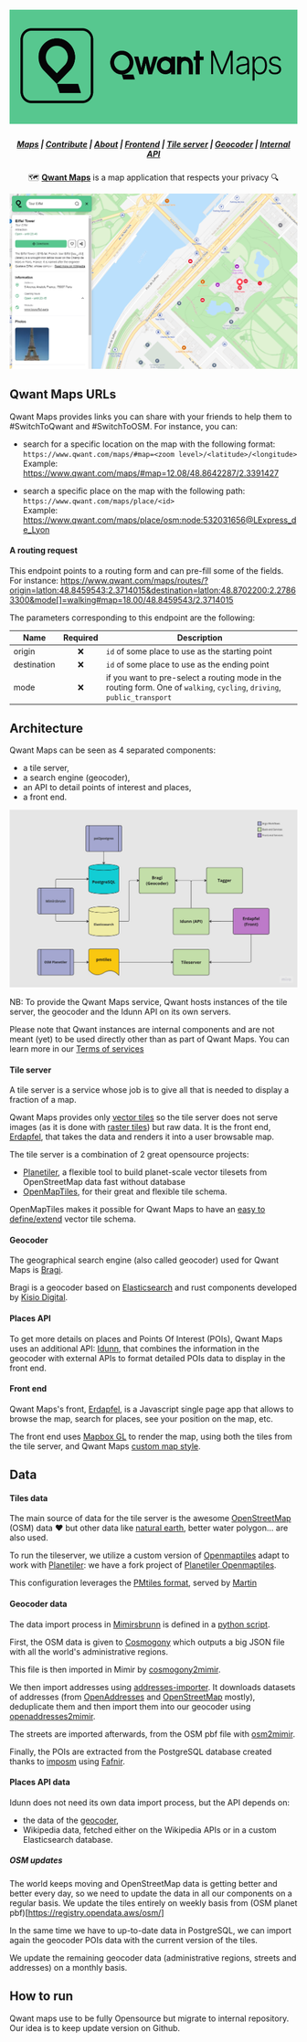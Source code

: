 <h1 align="center">
  <img src="./images/logo.png" alt="QwantMaps" width="520" height="200" />
</h1>

<h5 align="center">
  <a href="https://www.qwant.com/maps">Maps</a> |
  <a href="./contributing.md">Contribute</a> |
  <a href="https://betterweb.qwant.com/en/qwant-maps-a-open-and-privacy-focused-map/">About</a> |
  <a href="https://github.com/Qwant/erdapfel">Frontend</a> |
  <a href="https://github.com/Qwant/kartotherian_docker">Tile server</a> |
  <a href="https://github.com/CanalTP/mimirsbrunn">Geocoder</a> |
  <a href="https://github.com/Qwant/idunn">Internal API</a>
</h5>

<p align="center">
🗺️ <a href="https://www.qwant.com/maps"><strong>Qwant Maps</strong></a> is a map application that respects your privacy 🔍
</p>

![Qwant Maps screenshot](screenshot.png)

## Qwant Maps URLs

Qwant Maps provides links you can share with your friends to help them to #SwitchToQwant and #SwitchToOSM.
For instance, you can:
- search for a specific location on the map with the following format:  
`https://www.qwant.com/maps/#map=<zoom level>/<latitude>/<longitude>`  
Example: https://www.qwant.com/maps/#map=12.08/48.8642287/2.3391427


- search a specific place on the map with the following path:  
`https://www.qwant.com/maps/place/<id>`  
Example: https://www.qwant.com/maps/place/osm:node:532031656@LExpress_de_Lyon

#### A routing request

This endpoint points to a routing form and can pre-fill some of the fields.  
For instance: https://www.qwant.com/maps/routes/?origin=latlon:48.8459543:2.3714015&destination=latlon:48.8702200:2.27863300&mode[]=walking#map=18.00/48.8459543/2.3714015

The parameters corresponding to this endpoint are the following:

| Name | Required| Description |
| -------- | :--------: | -------- |
| origin    |   :x:   | `id` of some place to use as the starting point     |
| destination    |   :x:   | `id` of some place to use as the ending point  |
| mode   |   :x:   | if you want to pre-select a routing mode in the routing form. One of `walking`, `cycling`, `driving`, `public_transport`

## Architecture

Qwant Maps can be seen as 4 separated components:

* a tile server,
* a search engine (geocoder),
* an API to detail points of interest and places,
* a front end.

![global architecture](images/maps_archi.jpg)

NB: To provide the Qwant Maps service, Qwant hosts instances of the tile server, the geocoder and the Idunn API on its own servers.

Please note that Qwant instances are internal components and are not meant (yet) to be used directly other than as part of Qwant Maps. You can learn more in our [Terms of services](https://about.qwant.com/fr/legal/cgu/qwant-maps/)

#### Tile server

A tile server is a service whose job is to give all that is needed to display a fraction of a map.

Qwant Maps provides only [vector tiles](https://en.wikipedia.org/wiki/Vector_tiles) so the tile server does not serve images (as it is done with [raster tiles](https://switch2osm.org/the-basics/)) but raw data. It is the front end, [Erdapfel](#erdapfel), that takes the data and renders it into a user browsable map.

The tile server is a combination of 2 great opensource projects:

* [Planetiler](https://github.com/onthegomap/planetiler), a flexible tool to build planet-scale vector tilesets from OpenStreetMap data fast without database
* [OpenMapTiles](https://github.com/openmaptiles/openmaptiles), for their great and flexible tile schema.

OpenMapTiles makes it possible for Qwant Maps to have an [easy to define/extend](https://github.com/Qwant/openmaptiles) vector tile schema.

#### Geocoder

The geographical search engine (also called geocoder) used for Qwant Maps is [Bragi](https://github.com/CanalTP/mimirsbrunn).

Bragi is a geocoder based on [Elasticsearch](https://www.elastic.co) and rust components developed by [Kisio Digital](http://www.kisiodigital.com/).

#### Places API

To get more details on places and Points Of Interest (POIs), Qwant Maps uses an additional API: [Idunn](https://github.com/Qwant/idunn), that combines the information in the geocoder with external APIs to format detailed POIs data to display in the front end.

#### Front end <a name="erdapfel"></a>

Qwant Maps's front, [Erdapfel](https://github.com/Qwant/erdapfel), is a Javascript single page app that allows to browse the map, search for places, see your position on the map, etc.

The front end uses [Mapbox GL](https://www.mapbox.com/mapbox-gl-js/api/) to render the map, using both the tiles from the tile server, and Qwant Maps [custom map style](https://github.com/Qwant/qwant-basic-gl-style).

## Data

#### Tiles data <a name="tilesdata"></a>

The main source of data for the tile server is the awesome [OpenStreetMap](https://www.openstreetmap.org) (OSM) data :heart: but other data like [natural earth](http://www.naturalearthdata.com/), better water polygon... are also used.

To run the tileserver, we utilize a custom version of [Openmaptiles](https://github.com/openmaptiles/openmaptiles) adapt to work with [Planetiler](https://github.com/onthegomap/planetiler): we have a fork project of [Planetiler Openmaptiles](https://github.com/openmaptiles/planetiler-openmaptiles).

This configuration leverages the  [PMtiles format](https://github.com/protomaps/PMTiles), served by [Martin](https://github.com/maplibre/martin)

#### Geocoder data <a name="geocoder_data"><a/>

The data import process in [Mimirsbrunn](https://github.com/CanalTP/mimirsbrunn) is defined in a [python script](https://github.com/Qwant/docker_mimir/blob/master/tasks.py).

First, the OSM data is given to [Cosmogony](https://github.com/osm-without-borders/cosmogony) which outputs a big JSON file with all the world's administrative regions.

This file is then imported in Mimir by [cosmogony2mimir](https://github.com/CanalTP/mimirsbrunn#cosmogony2mimir).

We then import addresses using [addresses-importer](https://github.com/Qwant/addresses-importer). It downloads datasets of addresses (from [OpenAddresses](http://openaddresses.io/) and [OpenStreetMap](https://www.openstreetmap.org) mostly), deduplicate them and then import them into our geocoder using [openaddresses2mimir](https://github.com/CanalTP/mimirsbrunn#openaddresses2mimir).

The streets are imported afterwards, from the OSM pbf file with [osm2mimir](https://github.com/CanalTP/mimirsbrunn#osm2mimir).

Finally, the POIs are extracted from the PostgreSQL database created thanks to [imposm](https://github.com/omniscale/imposm3) using [Fafnir](https://github.com/Qwant/fafnir).

#### Places API data

Idunn does not need its own data import process, but the API depends on:

* the data of the [geocoder](#geocoder_data),
* Wikipedia data, fetched either on the Wikipedia APIs or in a custom Elasticsearch database.

##### OSM updates <a name="osm_updates"></a>

The world keeps moving and OpenStreetMap data is getting better and better every day, so we need to update the data in all our components on a regular basis.
We update the tiles entirely on weekly basis from (OSM planet pbf)[https://registry.opendata.aws/osm/]

In the same time we have to up-to-date data in PostgreSQL, we can import again the geocoder POIs data with  the current version of the tiles.

We update the remaining geocoder data (administrative regions, streets and addresses) on a monthly basis.

## How to run

Qwant maps use to be fully Opensource but migrate to internal repository. Our idea is to keep update version on Github.
